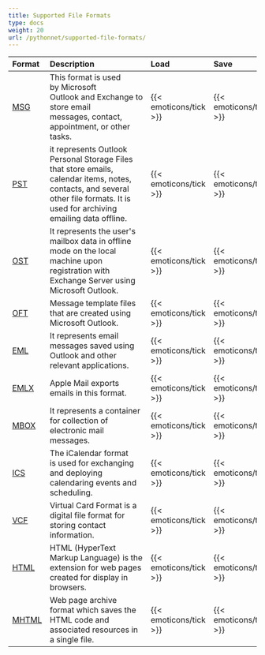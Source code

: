 ```yaml
---
title: Supported File Formats
type: docs
weight: 20
url: /pythonnet/supported-file-formats/
---
```




|**Format**|**Description**|**Load**|**Save**|
| :- | :- | :- | :- |
|[MSG](https://wiki.fileformat.com/email/msg/)|This format is used by Microsoft Outlook and Exchange to store email messages, contact, appointment, or other tasks.|{{< emoticons/tick >}}|{{< emoticons/tick >}}|
|[PST](https://wiki.fileformat.com/email/pst/)|it represents Outlook Personal Storage Files that store emails, calendar items, notes, contacts, and several other file formats. It is used for archiving emailing data offline.|{{< emoticons/tick >}}|{{< emoticons/tick >}}|
|[OST](https://wiki.fileformat.com/email/ost/)|It represents the user's mailbox data in offline mode on the local machine upon registration with Exchange Server using Microsoft Outlook.|{{< emoticons/tick >}}|{{< emoticons/tick >}}|
|[OFT](https://wiki.fileformat.com/email/oft/)|Message template files that are created using Microsoft Outlook.|{{< emoticons/tick >}}|{{< emoticons/tick >}}|
|[EML](https://wiki.fileformat.com/email/eml/)|It represents email messages saved using Outlook and other relevant applications.|{{< emoticons/tick >}}|{{< emoticons/tick >}}|
|[EMLX](https://wiki.fileformat.com/email/emlx/)|Apple Mail exports emails in this format.|{{< emoticons/tick >}}|{{< emoticons/tick >}}|
|[MBOX](https://wiki.fileformat.com/email/mbox/)|It represents a container for collection of electronic mail messages.|{{< emoticons/tick >}}|{{< emoticons/tick >}}|
|[ICS](https://wiki.fileformat.com/email/ics/)|The iCalendar format is used for exchanging and deploying calendaring events and scheduling.|{{< emoticons/tick >}}|{{< emoticons/tick >}}|
|[VCF](https://wiki.fileformat.com/email/vcf/)|Virtual Card Format is a digital file format for storing contact information.|{{< emoticons/tick >}}|{{< emoticons/tick >}}|
|[HTML](https://wiki.fileformat.com/web/html/)|HTML (HyperText Markup Language) is the extension for web pages created for display in browsers.|{{< emoticons/tick >}}|{{< emoticons/tick >}}|
|[MHTML](https://wiki.fileformat.com/web/mhtml/)|Web page archive format which saves the HTML code and associated resources in a single file.|{{< emoticons/tick >}}|{{< emoticons/tick >}}|

